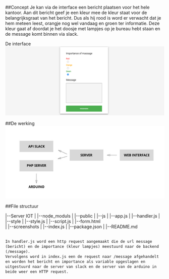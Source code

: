 ##Concept
Je kan via de interface een bericht plaatsen voor het hele kantoor. 
Aan dit bericht geef je een kleur mee de kleur staat voor de belangrijksgraat van het bericht. Dus als hij rood is word er verwacht dat je hem meteen leest, orangje nog wel vandaag en groen ter informatie. Deze kleur gaat af doordat je het doosje met lampjes op je bureau hebt staan en de message komt binnen via slack. 

De interface
![alt tag](screenshots/interface.png) 

##De werking
![alt tag](screenshots/flowchart.jpg) 

##File structuur

|--Server IOT
|	|--node_moduls
|   |--public
|   	|--js
|			|--app.js
|			|--handler.js
|		|--style
|			|--style.js
|			|--script.js
|		|--form.html  
|   |--screenshots
|   |--index.js
|   |--package.json
|   |--README.md
```

In handler.js word een http request aangemaakt die de url message (bericht) en de importance (kleur lampjes) meestuurd naar de backend (/message). 
Vervolgens word in index.js een de request naar /message afgehandelt en worden het bericht en importance als variable opgeslagen en uitgestuurd naar de server van slack en de server van de arduino in beide weer een HTTP request. 
